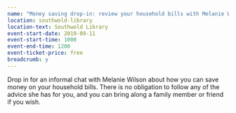 ```yaml
---
name: "Money saving drop-in: review your household bills with Melanie Wilson"
location: southwold-library
location-text: Southwold Library
event-start-date: 2019-09-11
event-start-time: 1000
event-end-time: 1200
event-ticket-price: free
breadcrumb: y
---
```


Drop in for an informal chat with Melanie Wilson about how you can save money on your household bills. There is no obligation to follow any of the advice she has for you, and you can bring along a family member or friend if you wish.
